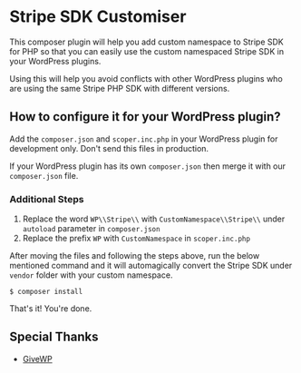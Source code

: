 # Stripe SDK Customiser
This composer plugin will help you add custom namespace to Stripe SDK for PHP so that you can easily use the custom namespaced Stripe SDK in your WordPress plugins. 

Using this will help you avoid conflicts with other WordPress plugins who are using the same Stripe PHP SDK with different versions.

## How to configure it for your WordPress plugin?
Add the `composer.json` and `scoper.inc.php` in your WordPress plugin for development only. Don't send this files in production. 

If your WordPress plugin has its own `composer.json` then merge it with our  `composer.json` file.

### Additional Steps

1. Replace the word `WP\\Stripe\\` with `CustomNamespace\\Stripe\\` under `autoload` parameter in `composer.json`
2. Replace the prefix `WP` with `CustomNamespace` in `scoper.inc.php`

After moving the files and following the steps above, run the below mentioned command and it will automagically convert the Stripe SDK under `vendor` folder with your custom namespace.

```
$ composer install
```

That's it! You're done.

## Special Thanks
- [GiveWP](https://givewp.com)
